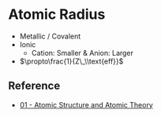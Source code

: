 # Atomic Radius

* Metallic / Covalent
* Ionic  
  - Cation: Smaller & Anion: Larger
* $\propto\frac{1}{Z\_\\text{eff}}$

## Reference

* [01 - Atomic Structure and Atomic Theory](../../../../../../00%20-%20Summary/SCCH105%20-%20General%20Chemistry/01%20-%20Atomic%20Structure%20and%20Atomic%20Theory.md)
